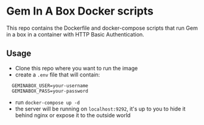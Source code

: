 # Gem In A Box Docker scripts

This repo contains the Dockerfile and docker-compose scripts that run Gem in a box in a container with HTTP Basic Authentication.

## Usage

* Clone this repo where you want to run the image
* create a `.env` file that will contain:
```
  GEMINABOX_USER=your-username
  GEMINABOX_PASS=your-password
```
* run `docker-compose up -d`
* the server will be running on `localhost:9292`, it's up to you to hide it behind nginx or expose it to the outside world
